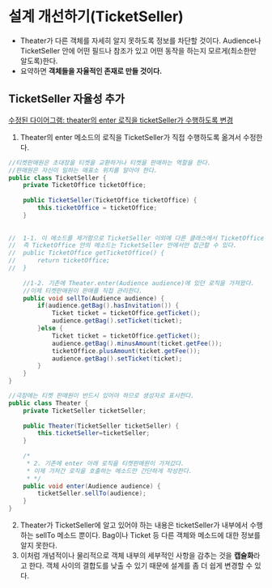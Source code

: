 # 설계 개선하기(TicketSeller)
- Theater가 다른 객체를 자세히 알지 못하도록 정보를 차단할 것이다. Audience나 TicketSeller 안에 어떤 필드나 참조가 있고 어떤 동작을 하는지 모르게(최소한만 알도록)한다.
- 요약하면 **객체들을 자율적인 존재로 만들 것이다.**

## TicketSeller 자율성 추가
[수정된 다이어그램: theater의 enter 로직을 ticketSeller가 수행하도록 변경](https://github.com/nowv30/Object/blob/master/images/%EC%A3%BC%EC%84%9D%202020-07-12%20153544.png "수정된 다이어그램: theater의 enter 로직을 ticketSeller가 수행하도록 변경")

1. Theater의 enter 메소드의 로직을 TicketSeller가 직접 수행하도록 옮겨서 수정한다.
```java
//티켓판매원은 초대장을 티켓을 교환하거나 티켓을 판매하는 역할을 한다.
//판매원은 자신이 일하는 매표소 위치를 알아야 한다.
public class TicketSeller {
	private TicketOffice ticketOffice;
	
	public TicketSeller(TicketOffice ticketOffice) {
		this.ticketOffice = ticketOffice;
	}
	
	
//	1-1. 이 메소드를 제거함으로 TicketSeller 이외에 다른 클래스에서 TicketOffice에 직접 접근할 수 없다.
//  즉 TicketOffice 안의 메소드는 TicketSeller 안에서만 접근할 수 있다.
//	public TicketOffice getTicketOffice() {
//		return ticketOffice;
//	}
	
	//1-2. 기존에 Theater.enter(Audience audience)에 있던 로직을 가져왔다.
	//이제 티켓판매원이 판매를 직접 관리한다.
	public void sellTo(Audience audience) {
		if(audience.getBag().hasInvitation()) {
			Ticket ticket = ticketOffice.getTicket();
			audience.getBag().setTicket(ticket);
		}else {
			Ticket ticket = ticketOffice.getTicket();
			audience.getBag().minusAmount(ticket.getFee());
			ticketOffice.plusAmount(ticket.getFee());
			audience.getBag().setTicket(ticket);
		}
	}
}

//극장에는 티켓 판매원이 반드시 있어야 하므로 생성자로 표시한다.
public class Theater {
	private TicketSeller ticketSeller;
	
	public Theater(TicketSeller ticketSeller) {
		this.ticketSeller=ticketSeller;
	}
	
	/*
	 * 2. 기존에 enter 아래 로직을 티켓판매원이 가져갔다.
	 * 이제 가저간 로직을 호출하는 메소드만 간단하게 작성한다. 
	 * */
	public void enter(Audience audience) {
		ticketSeller.sellTo(audience);
	}
}
```
2. Theater가 TicketSeller에 알고 있어야 하는 내용은 ticketSeller가 내부에서 수행하는 sellTo 메소드 뿐이다. Bag이나 Ticket 등 다른 객체와 메소드에 대한 정보를 알지 못한다.
3. 이처럼 개념적이나 물리적으로 객체 내부의 세부적인 사항을 감추는 것을 **캡슐화**라고 한다. 객체 사이의 결합도를 낮출 수 있기 때문에 설계를 좀 더 쉽게 변경할 수 있다.

